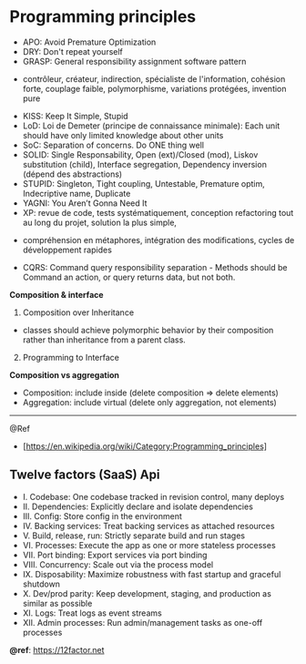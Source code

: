 # Programming principles

* APO: Avoid Premature Optimization
* DRY: Don't repeat yourself
* GRASP: General responsibility assignment software pattern
 + contrôleur, créateur, indirection, spécialiste de l'information, cohésion forte, couplage faible, polymorphisme, variations protégées, invention pure
* KISS: Keep It Simple, Stupid
* LoD: Loi de Demeter (principe de connaissance minimale): Each unit should have only limited knowledge about other units
* SoC: Separation of concerns. Do ONE thing well
* SOLID: Single Responsability, Open (ext)/Closed (mod), Liskov substitution (child), Interface segregation, Dependency inversion (dépend des abstractions)
* STUPID: Singleton, Tight coupling, Untestable, Premature optim, Indecriptive name, Duplicate
* YAGNI: You Aren’t Gonna Need It
* XP: revue de code, tests systématiquement, conception refactoring tout au long du projet, solution la plus simple,
 + compréhension en métaphores, intégration des modifications, cycles de développement rapides  
* CQRS: Command query responsibility separation - Methods should be Command an action, or query returns data, but not both.

**Composition & interface**
1) Composition over Inheritance
 + classes should achieve polymorphic behavior by their composition rather than inheritance from a parent class.
2) Programming to Interface

**Composition vs aggregation**
- Composition: include inside  (delete composition => delete elements)
- Aggregation: include virtual (delete only aggregation, not elements)

---
@Ref
 - [https://en.wikipedia.org/wiki/Category:Programming_principles]

## Twelve factors (SaaS) Api
- I. Codebase: One codebase tracked in revision control, many deploys
- II. Dependencies: Explicitly declare and isolate dependencies
- III. Config: Store config in the environment
- IV. Backing services: Treat backing services as attached resources
- V. Build, release, run: Strictly separate build and run stages
- VI. Processes: Execute the app as one or more stateless processes
- VII. Port binding: Export services via port binding
- VIII. Concurrency: Scale out via the process model
- IX. Disposability: Maximize robustness with fast startup and graceful shutdown
- X. Dev/prod parity: Keep development, staging, and production as similar as possible
- XI. Logs: Treat logs as event streams
- XII. Admin processes: Run admin/management tasks as one-off processes

**@ref**: https://12factor.net
